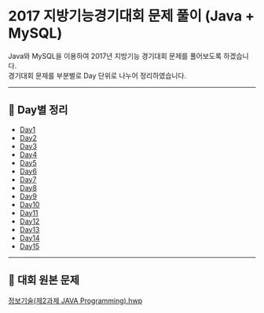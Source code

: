 # 2017 지방기능경기대회 문제 풀이 (Java + MySQL)

Java와 MySQL을 이용하여 2017년 지방기능 경기대회 문제를 풀어보도록 하겠습니다.  
경기대회 문제를 부분별로 Day 단위로 나누어 정리하였습니다.  

---

## 📂 Day별 정리
- [Day1](Day1/Day1.md)
- [Day2](Day2/Day2.md)
- [Day3](Day3/Day3.md)
- [Day4](Day4/Day4.md)
- [Day5](Day5/Day5.md)
- [Day6](Day6/Day6.md)
- [Day7](Day7/Day7.md)
- [Day8](Day8/Day8.md)
- [Day9](Day9/Day9.md)
- [Day10](Day10/Day10.md)
- [Day11](Day11/Day11.md)
- [Day12](Day12/Day12.md)
- [Day13](Day13/Day13.md)
- [Day14](Day14/Day14.md)
- [Day15](Day15/Day15.md)

---

## 📑 대회 원본 문제
[정보기술(제2과제 JAVA Programming).hwp](https://github.com/junhyeok1667/JDBC-PROJECT-cafe-/blob/main/%EC%A0%95%EB%B3%B4%EA%B8%B0%EC%88%A0(%EC%A0%9C2%EA%B3%BC%EC%A0%9C).pdf)
